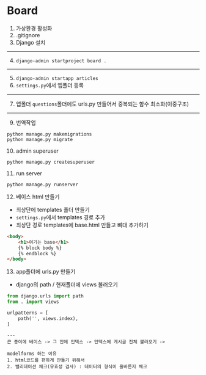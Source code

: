 # Board

1. 가상환경 활성화
2. .gitignore
3. Django 설치
---
4. `django-admin startproject board .`
---
5. `django-admin startapp articles`
6. `settings.py`에서 앱폴더 등록
---
7. 앱폴더 `questions`폴더에도 urls.py 만들어서 중복되는 함수 최소화(이중구조)
---
9. 번역작업
```shell
python manage.py makemigrations
python manage.py migrate
```
10. admin superuser
```shell
python manage.py createsuperuser
```
11. run server
```shell
python manage.py runserver
```
12. 베이스 html 만들기
- 최상단에 templates 폴더 만들기
- `settings.py`에서 templates 경로 추가
- 최상단 경로 templates에 base.html 만들고 뼈대 추가하기
```html
<body>
    <h1>여기는 base</h1>
    {% block body %}
    {% endblock %}
</body>
```
13. app폴더에 urls.py 만들기
- django의 path / 현재폴더에 views 불러오기
```py
from django.urls import path
from . import views

urlpatterns = [
    path('', views.index),
]
```
```
---
큰 종이에 베이스 -> 그 안에 인덱스 -> 인덱스에 게시글 전체 불러오기 -> 

modelforms 하는 이유
1. html코드를 편하게 만들기 위해서
2. 밸리데이션 체크(유효성 검사) : 데이터의 형식이 올바른지 체크